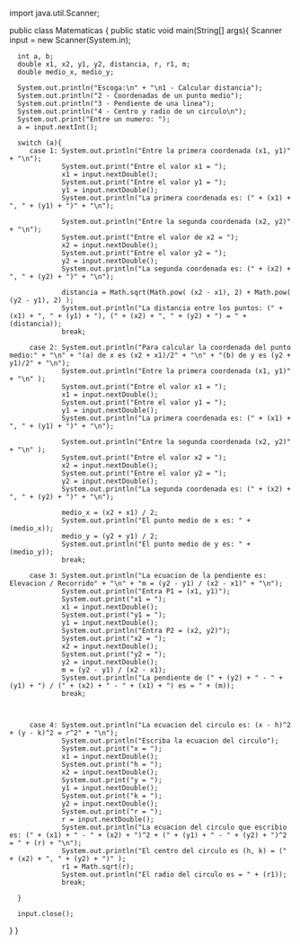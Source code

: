import java.util.Scanner;

public class Matematicas {
   public static void main(String[] args){
      Scanner input = new Scanner(System.in);
      
      int a, b;
      double x1, x2, y1, y2, distancia, r, r1, m;
      double medio_x, medio_y;
      
      System.out.println("Escoga:\n" + "\n1 - Calcular distancia");
      System.out.println("2 - Coordenadas de un punto medio");
      System.out.println("3 - Pendiente de una linea");
      System.out.println("4 - Centro y radio de un circulo\n");
      System.out.print("Entre un numero: ");
      a = input.nextInt();
      
      switch (a){
         case 1: System.out.println("Entre la primera coordenada (x1, y1)" + "\n");
                 System.out.print("Entre el valor x1 = ");
                 x1 = input.nextDouble();
                 System.out.print("Entre el valor y1 = ");
                 y1 = input.nextDouble();
                 System.out.println("La primera coordenada es: (" + (x1) + ", " + (y1) + ")" + "\n"); 
                 
                 System.out.println("Entre la segunda coordenada (x2, y2)" + "\n");
                 System.out.print("Entre el valor de x2 = ");
                 x2 = input.nextDouble();
                 System.out.print("Entre el valor y2 = ");
                 y2 = input.nextDouble();
                 System.out.println("La segunda coordenada es: (" + (x2) + ", " + (y2) + ")" + "\n"); 
                 
                 distancia = Math.sqrt(Math.pow( (x2 - x1), 2) + Math.pow( (y2 - y1), 2) );
                 System.out.println("La distancia entre los puntos: (" + (x1) + ", " + (y1) + "), (" + (x2) + ", " + (y2) + ") = " + (distancia));
                 break;
                 
         case 2: System.out.println("Para calcular la coordenada del punto medio:" + "\n" + "(a) de x es (x2 + x1)/2" + "\n" + "(b) de y es (y2 + y1)/2" + "\n");
                 System.out.println("Entre la primera coordenada (x1, y1)" + "\n" );
                 System.out.print("Entre el valor x1 = ");
                 x1 = input.nextDouble();
                 System.out.print("Entre el valor y1 = ");
                 y1 = input.nextDouble();
                 System.out.println("La primera coordenada es: (" + (x1) + ", " + (y1) + ")" + "\n"); 
                 
                 System.out.println("Entre la segunda coordenada (x2, y2)" + "\n" );
                 System.out.print("Entre el valor x2 = ");
                 x2 = input.nextDouble();
                 System.out.print("Entre el valor y2 = ");
                 y2 = input.nextDouble();
                 System.out.println("La segunda coordenada es: (" + (x2) + ", " + (y2) + ")" + "\n"); 
                 
                 medio_x = (x2 + x1) / 2;
                 System.out.println("El punto medio de x es: " + (medio_x));
                 medio_y = (y2 + y1) / 2;
                 System.out.println("El punto medio de y es: " + (medio_y));
                 break;
                 
         case 3: System.out.println("La ecuacion de la pendiente es: Elevacion / Recorrido" + "\n" + "m = (y2 - y1) / (x2 - x1)" + "\n");
                 System.out.println("Entra P1 = (x1, y1)");
                 System.out.print("x1 = ");
                 x1 = input.nextDouble();
                 System.out.print("y1 = ");
                 y1 = input.nextDouble();
                 System.out.println("Entra P2 = (x2, y2)");
                 System.out.print("x2 = ");
                 x2 = input.nextDouble();
                 System.out.print("y2 = ");
                 y2 = input.nextDouble();
                 m = (y2 - y1) / (x2 - x1);
                 System.out.println("La pendiente de (" + (y2) + " - " + (y1) + ") / (" + (x2) + " - " + (x1) + ") es = " + (m)); 
                 break;
                 
                      
                 
         case 4: System.out.println("La ecuacion del circulo es: (x - h)^2 + (y - k)^2 = r^2" + "\n");
                 System.out.println("Escriba la ecuacion del circulo");
                 System.out.print("x = ");
                 x1 = input.nextDouble();
                 System.out.print("h = ");
                 x2 = input.nextDouble();
                 System.out.print("y = ");
                 y1 = input.nextDouble();
                 System.out.print("k = ");
                 y2 = input.nextDouble();
                 System.out.print("r = ");
                 r = input.nextDouble();
                 System.out.println("La ecuacion del circulo que escribio es: (" + (x1) + " - " + (x2) + ")^2 + (" + (y1) + " - " + (y2) + ")^2 = " + (r) + "\n");
                 System.out.println("El centro del circulo es (h, k) = (" + (x2) + ", " + (y2) + ")" );
                 r1 = Math.sqrt(r);
                 System.out.println("El radio del circulo es = " + (r1));
                 break;        
        
      }      
      
      input.close();
   }
}
